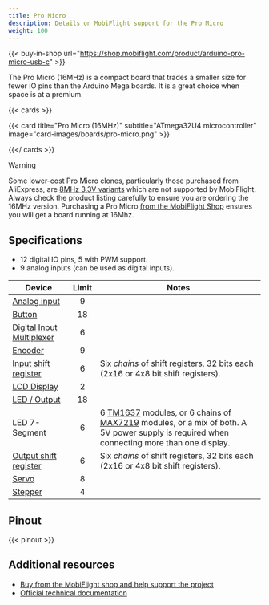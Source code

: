 ```yaml
---
title: Pro Micro
description: Details on MobiFlight support for the Pro Micro
weight: 100
---
```


{{< buy-in-shop url="https://shop.mobiflight.com/product/arduino-pro-micro-usb-c" >}}

The Pro Micro (16MHz) is a compact board that trades a smaller size for fewer IO pins than the Arduino Mega boards. It is a great choice when space is at a premium.

{{< cards >}}

{{< card title="Pro Micro (16MHz)" subtitle="ATmega32U4 microcontroller" image="card-images/boards/pro-micro.png" >}}

{{</ cards >}}

> [!WARNING]
> Some lower-cost Pro Micro clones, particularly those purchased from AliExpress, are
> [8MHz 3.3V variants](/boards/unsupported/pro-micro-8mhz) which are not supported by MobiFlight.
> Always check the product listing carefully to ensure
> you are ordering the 16MHz version. Purchasing a Pro Micro
> [from the MobiFlight Shop](https://shop.mobiflight.com/product/arduino-pro-micro-usb-c) ensures
> you will get a board running at 16Mhz.

## Specifications

- 12 digital IO pins, 5 with PWM support.
- 9 analog inputs (can be used as digital inputs).

| Device                                                   | Limit | Notes                                                                                                                                    |
| -------------------------------------------------------- | :---: |----------------------------------------------------------------------------------------------------------------------------------------- |
| [Analog input](/devices/potentiometer/)                  | 9     |                                                                                                                                          |
| [Button](/devices/button-switch/)                        | 18    |                                                                                                                                          |
| [Digital Input Multiplexer](/devices/multiplexer/)       | 6     |                                                                                                                                          |
| [Encoder](/devices/encoder/)                             | 9     |                                                                                                                                          |
| [Input shift register](/devices/input-shift-register/)   | 6     | Six _chains_ of shift registers, 32 bits each (2x16 or 4x8 bit shift registers).                                                         |
| [LCD Display](/devices/lcd-display/)                     | 2     |                                                                                                                                          |
| [LED / Output](/devices/led/)                            | 18    |                                                                                                                                          |
| LED 7-Segment                                            | 6     | 6 [TM1637](/devices/seven-segment-tm1637/) modules, or 6 chains of [MAX7219](/devices/seven-segment-max7219/) modules, or a mix of both. A 5V power supply is required when connecting more than one display. |
| [Output shift register](/devices/output-shift-register/) | 6     | Six _chains_ of shift registers, 32 bits each (2x16 or 4x8 bit shift registers).                                                         |
| [Servo](/devices/servo/)                                 | 8     |                                                                                                                                          |
| [Stepper](/devices/stepper-motor)                        | 4     |                                                                                                                                          |

## Pinout

{{< pinout >}}

## Additional resources

- [Buy from the MobiFlight shop and help support the project](https://shop.mobiflight.com/product/arduino-pro-micro-usb-c)
- [Official technical documentation](https://www.sparkfun.com/pro-micro-5v-16mhz.html#documentation)
